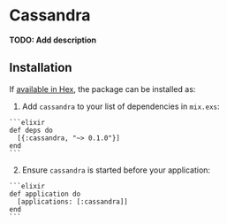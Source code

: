# Cassandra

**TODO: Add description**

## Installation

If [available in Hex](https://hex.pm/docs/publish), the package can be installed as:

  1. Add `cassandra` to your list of dependencies in `mix.exs`:

    ```elixir
    def deps do
      [{:cassandra, "~> 0.1.0"}]
    end
    ```

  2. Ensure `cassandra` is started before your application:

    ```elixir
    def application do
      [applications: [:cassandra]]
    end
    ```

